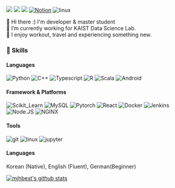 <a href="https://www.linkedin.com/in/jhmyung/" target="_blank"><img src="https://img.shields.io/badge/JaehyeonMyung-0077B5?style=flat-square&logo=linkedin&logoColor=white" /></a> <a href="https://twitter.com/mjhbest" target="_blank"><img src="https://img.shields.io/badge/Twitter-1DA1F2?style=flat-square&logo=twitter&logoColor=white" /></a> <img src="https://img.shields.io/badge/jaehyeon.myung@gmail.com-D14836?style=flat-square&logo=gmail&logoColor=white" /> <a href="https://jaehyeon-korea.notion.site/Owen-s-Blog-bf229fcbee15492cbcec4575976ff5ee" target="_blank"><img alt="Notion" src ="https://img.shields.io/badge/Blog-000000.svg?&style=flat-square&logo=Notion&logoColor=#000000"/></a> <img alt="linux" src ="https://hits.seeyoufarm.com/api/count/incr/badge.svg?url=https%3A%2F%2Fgithub.com%2Fmjhbest1212%2Fhit-counter"/>  

👋 Hi there :) I'm developer & master student   
🔭 I’m currently working for KAIST Data Science Lab.  
🏃 I enjoy workout, travel and experiencing something new.   


### 🚀 Skills
#### Languages
<img alt="Python" src ="https://img.shields.io/badge/Python-FFD43B?&style=flat-square&logo=python&logoColor=white"/> <img alt="C++" src ="https://img.shields.io/badge/C%2B%2B-00599C?&style=flat-square&logo=c%2B%2B&logoColor=white"/> <img alt="Typescript" src ="https://img.shields.io/badge/TypeScript-007ACC?&style=flat-square&logo=typescript&logoColor=white"/> <img alt="R" src ="https://img.shields.io/badge/R-276DC3?&style=flat-square&logo=r&logoColor=white"/> <img alt="Scala" src ="https://img.shields.io/badge/Scala-DC322F?&style=flat-square&logo=scala&logoColor=white"/> <img alt="Android" src ="https://img.shields.io/badge/Android-3DDC84?&style=flat-square&logo=android&logoColor=white"/>   
#### Framework & Platforms  
<img alt="Scikit_Learn" src ="https://img.shields.io/badge/scikit_learn-F7931E?&style=flat-square&logo=scikit-learn&logoColor=white"/> <img alt="MySQL" src ="https://img.shields.io/badge/MySQL-005C84?&style=flat-square&logo=mysql&logoColor=white"/> <img alt="Pytorch" src ="https://img.shields.io/badge/PyTorch-EE4C2C?&style=flat-square&logo=PyTorch&logoColor=white"/> <img alt="React" src ="https://img.shields.io/badge/React-20232A?&style=flat-square&logo=react&logoColor=white"/> <img alt="Docker" src ="https://img.shields.io/badge/Docker-2CA5E0?&style=flat-square&logo=docker&logoColor=white"/> <img alt="Jenkins" src ="https://img.shields.io/badge/Jenkins-D24939?&style=flat-square&logo=Jenkins&logoColor=white"/> <img alt="Node.JS" src ="https://img.shields.io/badge/Node.js-339933?&style=flat-square&logo=nodedotjs&logoColor=white"/> <img alt="NGINX" src ="https://img.shields.io/badge/Nginx-009639?&style=flat-square&logo=nginx&logoColor=white"/> 

#### Tools
<img alt="git" src ="https://img.shields.io/badge/GIT-E44C30?style=flat-square&logo=git&logoColor=white"/> <img alt="linux" src ="https://img.shields.io/badge/Linux-FCC624?style=flat-square&logo=linux&logoColor=black"/> <img alt="jupyter" src ="https://img.shields.io/badge/Jupyter-F37626.svg?style=flat-square&logo=Jupyter&logoColor=black"/>  

#### Languages
Korean (Native), English (Fluent), German(Beginner)  


[![mjhbest's github stats](https://github-readme-stats.vercel.app/api?username=mjhbest)](https://github.com/anuraghazra/github-readme-stats)

<!--
<img alt="linux" src ="https://github-profile-summary-cards.vercel.app/api/cards/profile-details?username=mjhbest&theme=vue"/>
-->



<!--
**mjhbest/mjhbest** is a ✨ _special_ ✨ repository because its `README.md` (this file) appears on your GitHub profile.

Here are some ideas to get you started:

- 
- 🌱 I’m currently learning ...
- 👯 I’m looking to collaborate on ...
- 🤔 I’m looking for help with ...
- 💬 Ask me about ...
- 📫 How to reach me: ...
- 😄 Pronouns: ...
- ⚡ Fun fact: ...
-->
